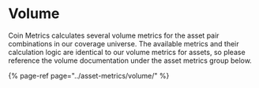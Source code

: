 # Volume

Coin Metrics calculates several volume metrics for the asset pair combinations in our coverage universe. The available metrics and their calculation logic are identical to our volume metrics for assets, so please reference the volume documentation under the asset metrics group below. 

{% page-ref page="../asset-metrics/volume/" %}



